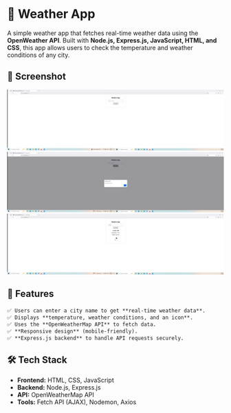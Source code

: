 # 📌 Weather App

A simple weather app that fetches real-time weather data using the **OpenWeather API**. Built with **Node.js, Express.js, JavaScript, HTML, and CSS**, this app allows users to check the temperature and weather conditions of any city.

## 📸 Screenshot

![Weather App Screenshot](screenshots/image.png)
![Example 1](screenshots/image-1.png)
![Example 2](screenshots/image-2.png)

## :rocket: Features
    ✅ Users can enter a city name to get **real-time weather data**.  
    ✅ Displays **temperature, weather conditions, and an icon**.  
    ✅ Uses the **OpenWeatherMap API** to fetch data.  
    ✅ **Responsive design** (mobile-friendly).  
    ✅ **Express.js backend** to handle API requests securely.   

## 🛠 Tech Stack
* **Frontend:** HTML, CSS, JavaScript  
* **Backend:** Node.js, Express.js  
* **API:** OpenWeatherMap API
* **Tools:** Fetch API (AJAX), Nodemon, Axios  

